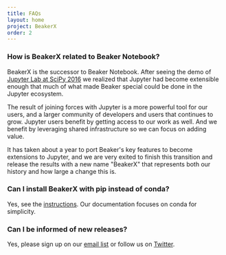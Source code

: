 ```yaml
---
title: FAQs
layout: home
project: BeakerX
order: 2
---
```


### How is BeakerX related to Beaker Notebook?

BeakerX is the successor to Beaker Notebook.  After seeing the demo of
[Jupyter Lab at SciPy
2016](https://www.youtube.com/watch?v=Ejh0ftSjk6g) we realized that
Jupyter had become extensible enough that much of what made Beaker
special could be done in the Jupyter ecosystem.

The result of joining forces with Jupyter is a more powerful tool for
our users, and a larger community of developers and users that
continues to grow.  Jupyter users benefit by getting access to our
work as well.  And we benefit by leveraging shared infrastructure so
we can focus on adding value.

It has taken about a year to port Beaker's key features to become
extensions to Jupyter, and we are very exited to finish this
transition and release the results with a new name "BeakerX" that
represents both our history and how large a change this is.

### Can I install BeakerX with pip instead of conda?

Yes, see the [instructions](/documentation#pip).  Our documentation
focuses on conda for simplicity.

### Can I be informed of new releases?

Yes, please sign up on our [email
list](http://beakernotebook.us3.list-manage.com/subscribe?u=d05838b85c905bc618b25e5a9&id=6b3010163c)
or follow us on [Twitter](https://twitter.com/beakerxnotebook).

